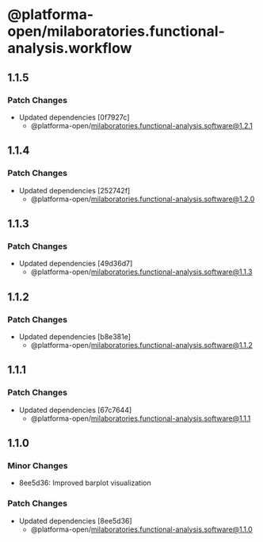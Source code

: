 # @platforma-open/milaboratories.functional-analysis.workflow

## 1.1.5

### Patch Changes

- Updated dependencies [0f7927c]
  - @platforma-open/milaboratories.functional-analysis.software@1.2.1

## 1.1.4

### Patch Changes

- Updated dependencies [252742f]
  - @platforma-open/milaboratories.functional-analysis.software@1.2.0

## 1.1.3

### Patch Changes

- Updated dependencies [49d36d7]
  - @platforma-open/milaboratories.functional-analysis.software@1.1.3

## 1.1.2

### Patch Changes

- Updated dependencies [b8e381e]
  - @platforma-open/milaboratories.functional-analysis.software@1.1.2

## 1.1.1

### Patch Changes

- Updated dependencies [67c7644]
  - @platforma-open/milaboratories.functional-analysis.software@1.1.1

## 1.1.0

### Minor Changes

- 8ee5d36: Improved barplot visualization

### Patch Changes

- Updated dependencies [8ee5d36]
  - @platforma-open/milaboratories.functional-analysis.software@1.1.0
